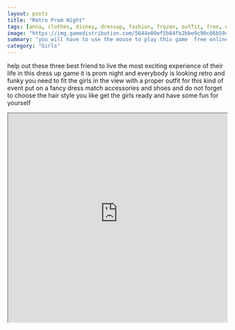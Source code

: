 ```yaml
---
layout: posts
title: "Retro Prom Night"
tags: [anna, clothes, disney, dressup, fashion, frozen, outfit, free, online, games, oyna, game, free, games, play, play, games]
image: "https://img.gamedistribution.com/5644e09ef5b84fb2bbe9c90c86b59c99.jpg"
summary: "you will have to use the mouse to play this game  free online games oyna game free games play play games"
category: "Girls"
---
```


help out these three best friend to live the most exciting experience of their life in this dress up game it is prom night and everybody is looking retro and funky you need to fit the girls in the view with a proper outfit for this kind of event put on a fancy dress match accessories and shoes and do not forget to choose the hair style you like get the girls ready and have some fun for yourself

<iframe width="100%" height="480px;" src="https://html5.gamedistribution.com/5644e09ef5b84fb2bbe9c90c86b59c99/"></iframe>